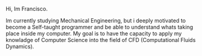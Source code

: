 Hi, Im Francisco.

Im currently studying Mechanical Engineering, but i deeply motivated to become a Self-taught programmer and be able to understand whats taking place inside my computer.
My goal is to have the capacity to apply my knowladge of Computer Science into the field of CFD (Computational Fluids Dynamics).

<!---
fran2501/fran2501 is a ✨ special ✨ repository because its `README.md` (this file) appears on your GitHub profile.
You can click the Preview link to take a look at your changes.
--->
